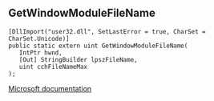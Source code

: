 ## GetWindowModuleFileName

```
[DllImport("user32.dll", SetLastError = true, CharSet = CharSet.Unicode)]
public static extern uint GetWindowModuleFileName(
   IntPtr hwnd,
   [Out] StringBuilder lpszFileName,
   uint cchFileNameMax
);
```

[Microsoft documentation](https://docs.microsoft.com/en-us/windows/win32/api/winuser/nf-winuser-getwindowmodulefilename)
